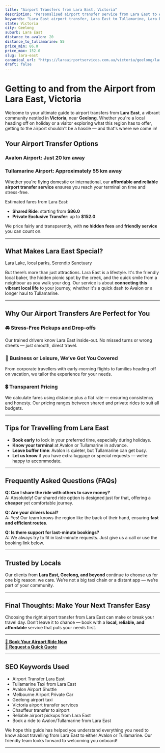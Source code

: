 ```yaml
---
title: "Airport Transfers from Lara East, Victoria"
description: "Personalised airport transfer service from Lara East to Avalon and Tullamarine airports. Enjoy a smooth, affordable ride with us!"
keywords: "Lara East airport transfer, Lara East to Tullamarine, Lara East to Avalon, airport taxi Lara East, private airport transfer Lara East, shared ride Lara East, Lara East transfers, airport shuttle Lara East, book Lara East airport taxi, affordable Lara East airport transfer, Lara East airport transfer service, airport transfer Geelong, airport transfer Melbourne, Melbourne airport taxi, airport transfers Victoria, Tullamarine airport shuttle, Avalon airport transfers, Melbourne private transfer, airport transport services Melbourne"
state: Victoria
city: Geelong
suburb: Lara East
distance_to_avalon: 20
distance_to_tullamarine: 55
price_min: 86.0
price_max: 152.0
slug: lara-east
canonical_url: "https://laraairportservices.com.au/victoria/geelong/lara-east/"
draft: false
---
```


# Getting to and from the Airport from Lara East, Victoria

Welcome to your ultimate guide to airport transfers from **Lara East**, a vibrant community nestled in **Victoria**, near **Geelong**. Whether you're a local heading off on holiday or a visitor exploring what this region has to offer, getting to the airport shouldn't be a hassle — and that's where we come in!

## Your Airport Transfer Options

### Avalon Airport: Just 20 km away  
### Tullamarine Airport: Approximately 55 km away

Whether you're flying domestic or international, our **affordable and reliable airport transfer service** ensures you reach your terminal on time and stress-free.

Estimated fares from Lara East:
- **Shared Ride**: starting from **$86.0**
- **Private Exclusive Transfer**: up to **$152.0**

We price fairly and transparently, with **no hidden fees** and **friendly service** you can count on.

---

## What Makes Lara East Special?

Lara Lake, local parks, Serendip Sanctuary

But there’s more than just attractions. Lara East is a lifestyle. It's the friendly local baker, the hidden picnic spot by the creek, and the quick smile from a neighbour as you walk your dog. Our service is about **connecting this vibrant local life** to your journey, whether it's a quick dash to Avalon or a longer haul to Tullamarine.

---

## Why Our Airport Transfers Are Perfect for You

### 🚘 Stress-Free Pickups and Drop-offs
Our trained drivers know Lara East inside-out. No missed turns or wrong streets — just smooth, direct travel.

### 💼 Business or Leisure, We’ve Got You Covered
From corporate travellers with early-morning flights to families heading off on vacation, we tailor the experience for your needs.

### 💲 Transparent Pricing
We calculate fares using distance plus a flat rate — ensuring consistency and honesty. Our pricing ranges between shared and private rides to suit all budgets.

---

## Tips for Travelling from Lara East

- **Book early** to lock in your preferred time, especially during holidays.
- **Know your terminal** at Avalon or Tullamarine in advance.
- **Leave buffer time**: Avalon is quieter, but Tullamarine can get busy.
- **Let us know** if you have extra luggage or special requests — we’re happy to accommodate.

---

## Frequently Asked Questions (FAQs)

**Q: Can I share the ride with others to save money?**  
A: Absolutely! Our shared ride option is designed just for that, offering a **cheaper** yet comfortable journey.

**Q: Are your drivers local?**  
A: Yes! Our team knows the region like the back of their hand, ensuring **fast and efficient routes**.

**Q: Is there support for last-minute bookings?**  
A: We always try to fit in last-minute requests. Just give us a call or use the booking link below.

---

## Trusted by Locals

Our clients from **Lara East, Geelong, and beyond** continue to choose us for one big reason: we care. We’re not a big taxi chain or a distant app — we’re part of your community.

---

## Final Thoughts: Make Your Next Transfer Easy

Choosing the right airport transfer from Lara East can make or break your travel day. Don’t leave it to chance — book with a **local, reliable, and affordable** service that puts your needs first.

---

[📅 **Book Your Airport Ride Now**](https://laraairportservices.square.site/s/appointments)  
[📧 **Request a Quick Quote**](https://laraairportservices.square.site/contact-us)

---

## SEO Keywords Used
- Airport Transfer Lara East
- Tullamarine Taxi from Lara East
- Avalon Airport Shuttle
- Melbourne Airport Private Car
- Geelong airport taxi
- Victoria airport transfer services
- Chauffeur transfer to airport
- Reliable airport pickups from Lara East
- Book a ride to Avalon/Tullamarine from Lara East

We hope this guide has helped you understand everything you need to know about travelling from Lara East to either Avalon or Tullamarine. Our friendly team looks forward to welcoming you onboard!

---
